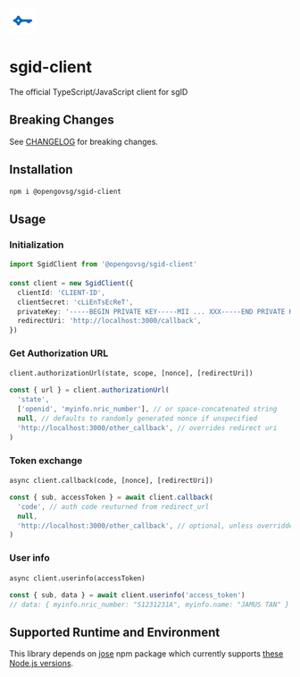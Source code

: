 ![](sgid-logo.png)

# sgid-client

The official TypeScript/JavaScript client for sgID

## Breaking Changes

See [CHANGELOG](CHANGELOG.md) for breaking changes.

## Installation

```bash
npm i @opengovsg/sgid-client
```

## Usage

### Initialization

```typescript
import SgidClient from '@opengovsg/sgid-client'

const client = new SgidClient({
  clientId: 'CLIENT-ID',
  clientSecret: 'cLiEnTsEcReT',
  privateKey: '-----BEGIN PRIVATE KEY-----MII ... XXX-----END PRIVATE KEY-----',
  redirectUri: 'http://localhost:3000/callback',
})
```

### Get Authorization URL

`client.authorizationUrl(state, scope, [nonce], [redirectUri])`

```typescript
const { url } = client.authorizationUrl(
  'state',
  ['openid', 'myinfo.nric_number'], // or space-concatenated string
  null, // defaults to randomly generated nonce if unspecified
  'http://localhost:3000/other_callback', // overrides redirect uri
)
```

### Token exchange

`async client.callback(code, [nonce], [redirectUri])`

```typescript
const { sub, accessToken } = await client.callback(
  'code', // auth code reuturned from redirect_url
  null,
  'http://localhost:3000/other_callback', // optional, unless overridden
)
```

### User info

`async client.userinfo(accessToken)`

```typescript
const { sub, data } = await client.userinfo('access_token')
// data: { myinfo.nric_number: "S1231231A", myinfo.name: "JAMUS TAN" }
```

## Supported Runtime and Environment

This library depends on [jose](https://www.npmjs.com/package/jose) npm package which currently supports [these Node.js versions](https://github.com/panva/jose/issues/262).
